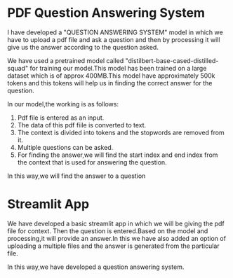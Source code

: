 # PDF Question Answering System

I have developed a "QUESTION ANSWERING SYSTEM" model in which we have to upload a pdf file and ask a question and then by processing it will give us the answer according to the question asked.

We have used a pretrained model called "distilbert-base-cased-distilled-squad" for training our model.This model has been trained on a large dataset which is of approx 400MB.This model have approximately 500k tokens and this tokens will help us in finding the correct answer for the question.

In our model,the working is as follows:
1. Pdf file is entered as an input.
2. The data of this pdf fiile is converted to text.
3. The context is divided into tokens and the stopwords are removed from it.
4. Multiple questions can be asked.
5. For finding the answer,we will find the start index and end index from the context that is used for answering the question.

In this way,we will find the answer to a question

# Streamlit App

We have developed a basic streamlit app in which we will be giving the pdf file for context.
Then the question is entered.Based on the model and processing,it will provide an answer.In this we have also added an option of uploading a multiple files and the answer is generated from the particular file.

In this way,we have developed a question answering system.
